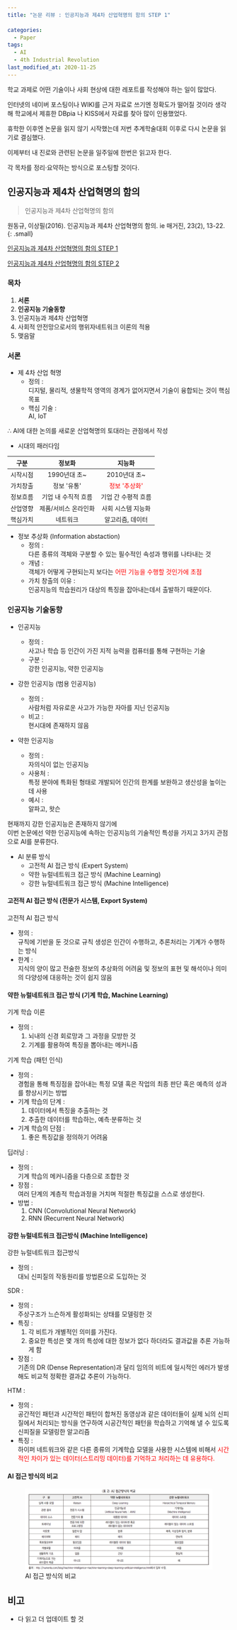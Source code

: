 ```yaml
---
title: "논문 리뷰 : 인공지능과 제4차 산업혁명의 함의 STEP 1"

categories:
  - Paper
tags: 
  - AI
  - 4th Industrial Revolution 
last_modified_at: 2020-11-25
---
```


학교 과제로 어떤 기술이나 사회 현상에 대한 레포트를 작성해야 하는 일이 많았다.

인터넷의 네이버 포스팅이나 WIKI를 근거 자료로 쓰기엔 정확도가 떨어질 것이라 생각해 학교에서 제휴한 DBpia 나 KISS에서 자료를 찾아 많이 인용했었다.

휴학한 이후엔 논문을 읽지 않기 시작했는데 저번 추계학술대회 이후로 다시 논문을 읽기로 결심했다.

이제부터 내 진로와 관련된 논문을 일주일에 한번은 읽고자 한다.

각 목차를 정리·요약하는 방식으로 포스팅할 것이다.

## 인공지능과 제4차 산업혁명의 함의

> 인공지능과 제4차 산업혁명의 함의

원동규, 이상필(2016). 인공지능과 제4차 산업혁명의 함의. ie 매거진, 23(2), 13-22.
{: .small}

[인공지능과 제4차 산업혁명의 함의 STEP 1](https://jee00609.github.io/paper/Paper1-Artificial-intelligence-and-the-implications-of-the-fourth-industrial-revolution/)

[인공지능과 제4차 산업혁명의 함의 STEP 2](https://jee00609.github.io/paper/Paper1-Artificial-intelligence-and-the-implications-of-the-fourth-industrial-revolution2/)


### 목차

   1. **서론**
   2. **인공지능 기술동향**
   3. 인공지능과 제4차 산업혁명
   4. 사회적 안전망으로서의 행위자네트워크 이론의 적용
   5. 맺음말 

### 서론

   * 제 4차 산업 혁명
      * 정의 : <br/>디지털, 물리적, 생물학적 영역의 경계가 없어지면서 기술이 융합되는 것이 핵심 목표
      * 핵심 기술 : <br/>AI, IoT

∴ AI에 대한 논의를 새로운 산업혁명의 토대라는 관점에서 작성

   * 시대의 패러다임 

|   구분   |        정보화        |        지능화       |
|:--------:|:--------------------:|:-------------------:|
| 시작시점 |     1990년대 초~     |     2010년대 초~    |
| 가치창출 |      정보 '유통'     |    <span style="color:red">정보 '추상화'</span>    |
| 정보흐름 |  기업 내 수직적 흐름 | 기업 간 수평적 흐름 |
| 산업영향 | 제품/서비스 온라인화 |  사회 시스템 지능화 |
| 핵심가치 |       네트워크       |   알고리즘, 데이터  |

   * 정보 추상화 (Information abstaction)
      * 정의 : <br/>다른 종류의 객체와 구분할 수 있는 필수적인 속성과 행위를 나타내는 것
      * 개념 : <br/>객체가 어떻게 구현되는지 보다는 <span style="color:red">어떤 기능을 수행할 것인가에 초점</span>
      * 가치 창출의 이유 : <br/>인공지능의 학습원리가 대상의 특징을 잡아내는데서 출발하기 때문이다. 

### 인공지능 기술동향

   * 인공지능
      * 정의 : <br/>사고나 학습 등 인간이 가진 지적 능력을 컴퓨터를 통해 구현하는 기술
      * 구분 : <br/>강한 인공지능, 약한 인공지능

   * 강한 인공지능 (범용 인공지능)
      * 정의 : <br/>사람처럼 자유로운 사고가 가능한 자아를 지닌 인공지능
      * 비고 : <br/>현시대에 존재하지 않음

   * 약한 인공지능
      * 정의 : <br/>자의식이 없는 인공지능
      * 사용처 : <br/>특정 분야에 특화된 형태로 개발되어 인간의 한계를 보완하고 생산성을 높이는데 사용
      * 예시 : <br/>알파고, 왓슨

현재까지 강한 인공지능은 존재하지 않기에<br/>
이번 논문에선 약한 인공지능에 속하는 인공지능의 기술적인 특성을 가지고 3가지 관점으로 AI를 분류한다.

   * AI 분류 방식
      *  고전적 AI 접근 방식 (Expert System)
      *  약한 뉴럴네트워크 접근 방식 (Machine Learning)
      *  강한 뉴럴네트워크 접근 방식 (Machine Intelligence)

#### 고전적 AI 접근 방식 (전문가 시스템, Export System)

고전적 AI 접근 방식

   * 정의 : <br/>규칙에 기반을 둔 것으로 규칙 생성은 인간이 수행하고, 추론처리는 기계가 수행하는 방식
   * 한계 : <br/>지식의 양이 많고 전술한 정보의 추상화의 어려움 및 정보의 표현 및 해석이나 의미의 다양성에 대응하는 것이 쉽지 않음
   
#### 약한 뉴럴네트워크 접근 방식 (기계 학습, Machine Learning)

기계 학습 이론

   * 정의 :
      1. 뇌내의 신경 회로망과 그 과정을 모방한 것
      2. 기계를 활용하여 특징을 뽑아내는 메커니즘

기계 학습 (패턴 인식) 

   * 정의 : <br/>경험을 통해 특징점을 잡아내는 특정 모델 혹은 작업의 최종 판단 혹은 예측의 성과를 향상시키는 방법
   * 기계 학습의 단계 : 
      1. 데이터에서 특징을 추출하는 것
      2. 추출한 데이터를 학습하는, 예측·분류하는 것
   * 기계 학습의 단점 : 
      1. 좋은 특징값을 정의하기 어려움

딥러닝 : 

   * 정의 : <br/>기계 학습의 메커니즘을 다층으로 조합한 것
   * 장점 : <br/>여러 단계의 계층적 학습과정을 거치며 적절한 특징값을 스스로 생성한다.
   * 방법 : 
      1. CNN (Convolutional Neural Network)
      2. RNN (Recurrent Neural Network)

#### 강한 뉴럴네트워크 접근방식 (Machine Intelligence)

강한 뉴럴네트워크 접근방식

   * 정의 : <br/>대뇌 신피질의 작동원리를 방법론으로 도입하는 것

SDR :

   * 정의 : <br/>주상구조가 느슨하게 활성화되는 상태를 모델링한 것
   * 특징 :
      1. 각 비트가 개별적인 의미를 가진다.
      2. 중요한 특성은 몇 개의 특성에 대한 정보가 없다 하더라도 결과값을 추론 가능하게 함
   * 장점 : <br/>기존의 DR (Dense Representation)과 달리 임의의 비트에 일시적인 에러가 발생해도 비교적 정확한 결과값 추론이 가능하다.

HTM :

   * 정의 : <br/>공간적인 패턴과 시간적인 패턴이 합쳐진 동영상과 같은 데이터들이 실제 뇌의 신피질에서 처리되는 방식을 연구하여 시공간적인 패턴을 학습하고 기억해 낼 수 있도록 신피질을 모델링한 알고리즘
   * 특징 : <br/>하이퍼 네트워크와 같은 다른 종류의 기계학습 모델을 사용한 시스템에 비해서 <span style="color:red">시간적인 차이가 있는 데이터(스트리밍 데이터)를 기억하고 처리하는 데 유용하다.</span>

#### AI 접근 방식의 비교

<figure class="align-center">
  <img src="/assets/images/2020-11-25-AI.png"/>
  <figcaption>AI 접근 방식의 비교</figcaption>
</figure>

## 비고

   * 다 읽고 더 업데이트 할 것